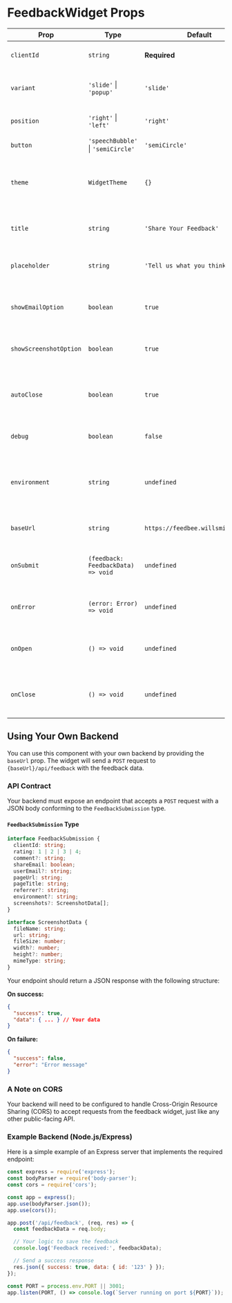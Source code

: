 # FeedbackWidget Props

| Prop | Type | Default | Description |
|---|---|---|---|
| `clientId` | `string` | **Required** | Your unique client identifier. |
| `variant` | `'slide'` \| `'popup'` | `'slide'` | Display style of the feedback widget. |
| `position` | `'right'` \| `'left'` | `'right'` | Position of the feedback button. |
| `button` | `'speechBubble'` \| `'semiCircle'` | `'semiCircle'` | Style of the trigger button. |
| `theme` | `WidgetTheme` | `{}` | Custom theme object to override default styles. See [Theming](#theming) for details. |
| `title` | `string` | `'Share Your Feedback'` | Header title for the feedback form. |
| `placeholder` | `string` | `'Tell us what you think...'` | Placeholder text for the comment textarea. |
| `showEmailOption` | `boolean` | `true` | Whether to show the "Share your email" checkbox. |
| `showScreenshotOption` | `boolean` | `true` | Whether to show the screenshot upload option. |
| `autoClose` | `boolean` | `true` | Whether to automatically close the widget after successful submission. |
| `debug` | `boolean` | `false` | Enable debug logging to the console. |
| `environment` | `string` | `undefined` | Custom environment tag for your feedback (e.g., 'development', 'staging'). |
| `baseUrl` | `string` | `https://feedbee.willsmithte.com` | The base URL for the feedback API. |
| `onSubmit` | `(feedback: FeedbackData) => void` | `undefined` | Callback function triggered on successful submission. |
| `onError` | `(error: Error) => void` | `undefined` | Callback function triggered on any error. |
| `onOpen` | `() => void` | `undefined` | Callback function triggered when the widget opens. |
| `onClose` | `() => void` | `undefined` | Callback function triggered when the widget closes. |

## Using Your Own Backend

You can use this component with your own backend by providing the `baseUrl` prop. The widget will send a `POST` request to `{baseUrl}/api/feedback` with the feedback data.

### API Contract

Your backend must expose an endpoint that accepts a `POST` request with a JSON body conforming to the `FeedbackSubmission` type.

#### `FeedbackSubmission` Type

```typescript
interface FeedbackSubmission {
  clientId: string;
  rating: 1 | 2 | 3 | 4;
  comment?: string;
  shareEmail: boolean;
  userEmail?: string;
  pageUrl: string;
  pageTitle: string;
  referrer?: string;
  environment?: string;
  screenshots?: ScreenshotData[];
}

interface ScreenshotData {
  fileName: string;
  url: string;
  fileSize: number;
  width?: number;
  height?: number;
  mimeType: string;
}
```

Your endpoint should return a JSON response with the following structure:

**On success:**

```json
{
  "success": true,
  "data": { ... } // Your data
}
```

**On failure:**

```json
{
  "success": false,
  "error": "Error message"
}
```

### A Note on CORS

Your backend will need to be configured to handle Cross-Origin Resource Sharing (CORS) to accept requests from the feedback widget, just like any other public-facing API.

### Example Backend (Node.js/Express)

Here is a simple example of an Express server that implements the required endpoint:

```javascript
const express = require('express');
const bodyParser = require('body-parser');
const cors = require('cors');

const app = express();
app.use(bodyParser.json());
app.use(cors());

app.post('/api/feedback', (req, res) => {
  const feedbackData = req.body;

  // Your logic to save the feedback
  console.log('Feedback received:', feedbackData);

  // Send a success response
  res.json({ success: true, data: { id: '123' } });
});

const PORT = process.env.PORT || 3001;
app.listen(PORT, () => console.log(`Server running on port ${PORT}`));
```
